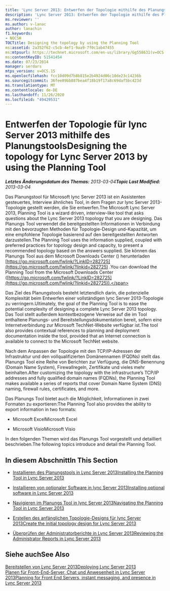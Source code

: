 ```yaml
---
title: 'Lync Server 2013: Entwerfen der Topologie mithilfe des Planungstools'
description: 'Lync Server 2013: Entwerfen der Topologie mithilfe des Planungstools'
ms.reviewer: ''
ms.author: v-lanac
author: lanachin
f1.keywords:
- NOCSH
TOCTitle: Designing the topology by using the Planning Tool
ms:assetid: 2a352f62-c5cb-4ef1-9aa9-7f0c1ab47455
ms:mtpsurl: https://technet.microsoft.com/en-us/library/Gg558631(v=OCS.15)
ms:contentKeyID: 51541454
ms.date: 07/23/2014
manager: serdars
mtps_version: v=OCS.15
ms.openlocfilehash: fcc10d09d7b8b815e2b4924d06c10de23c14236b
ms.sourcegitcommit: 36fee89bb887bea4f18b19f17a8c69daf5bc423d
ms.translationtype: MT
ms.contentlocale: de-DE
ms.lasthandoff: 11/26/2020
ms.locfileid: "49429531"
---
```

# <a name="designing-the-topology-for-lync-server-2013-by-using-the-planning-tool"></a><span data-ttu-id="24820-103">Entwerfen der Topologie für lync Server 2013 mithilfe des Planungstools</span><span class="sxs-lookup"><span data-stu-id="24820-103">Designing the topology for Lync Server 2013 by using the Planning Tool</span></span>

<div data-xmlns="http://www.w3.org/1999/xhtml">

<div class="topic" data-xmlns="http://www.w3.org/1999/xhtml" data-msxsl="urn:schemas-microsoft-com:xslt" data-cs="https://msdn.microsoft.com/">

<div data-asp="https://msdn2.microsoft.com/asp">



</div>

<div id="mainSection">

<div id="mainBody"><span data-ttu-id="24820-104">

<span> </span></span><span class="sxs-lookup"><span data-stu-id="24820-104">

<span> </span></span></span>

<span data-ttu-id="24820-105">_**Letztes Änderungsdatum des Themas:** 2013-03-04_</span><span class="sxs-lookup"><span data-stu-id="24820-105">_**Topic Last Modified:** 2013-03-04_</span></span>

<span data-ttu-id="24820-106">Das Planungstool für Microsoft lync Server 2013 ist ein Assistenten gesteuertes, Interview ähnliches Tool, in dem Fragen zur lync Server 2013-Topologie gestellt werden, die Sie entwerfen.</span><span class="sxs-lookup"><span data-stu-id="24820-106">The Microsoft Lync Server 2013, Planning Tool is a wizard driven, interview-like tool that asks questions about the Lync Server 2013 topology that you are designing.</span></span> <span data-ttu-id="24820-107">Das Planungs Tool verwendet die bereitgestellten Informationen in Verbindung mit den bevorzugten Methoden für Topologie-Design und-Kapazität, um eine empfohlene Topologie basierend auf den bereitgestellten Antworten darzustellen.</span><span class="sxs-lookup"><span data-stu-id="24820-107">The Planning Tool uses the information supplied, coupled with preferred practices for topology design and capacity, to present a recommended topology based on the answers supplied.</span></span> <span data-ttu-id="24820-108">Sie können das Planungs Tool aus dem Microsoft Downloads Center () herunterladen [https://go.microsoft.com/fwlink/?LinkID=282725](https://go.microsoft.com/fwlink/?linkid=282725) .</span><span class="sxs-lookup"><span data-stu-id="24820-108">You can download the Planning Tool from the Microsoft Downloads Center ([https://go.microsoft.com/fwlink/?LinkID=282725](https://go.microsoft.com/fwlink/?linkid=282725)).</span></span>

<span data-ttu-id="24820-109">Das Ziel des Planungstools besteht letztendlich darin, die potenzielle Komplexität beim Entwerfen einer vollständigen lync Server 2013-Topologie zu verringern.</span><span class="sxs-lookup"><span data-stu-id="24820-109">Ultimately, the goal of the Planning Tool is to ease the potential complexity of designing a complete Lync Server 2013 topology.</span></span> <span data-ttu-id="24820-110">Das Tool stellt außerdem kontextbezogene Verweise auf die im Tool enthaltene Planungs- und Bereitstellungsdokumentation bereit, sofern eine Internetverbindung zur Microsoft TechNet-Website verfügbar ist.</span><span class="sxs-lookup"><span data-stu-id="24820-110">The tool also provides contextual references to planning and deployment documentation inside the tool, provided that an Internet connection is available to connect to the Microsoft TechNet website.</span></span>

<span data-ttu-id="24820-111">Nach dem Anpassen der Topologie mit den TCP/IP-Adressen der Infrastruktur und den vollqualifizierten Domänennamen (FQDNs) stellt das Planungs Tool eine Reihe von Berichten zur Verfügung, die DNS-Benennung (Domain Name System), Firewallregeln, Zertifikate und vieles mehr beinhalten.</span><span class="sxs-lookup"><span data-stu-id="24820-111">After customizing the topology with the infrastructure’s TCP/IP addresses and fully qualified domain names (FQDNs), the Planning Tool makes available a series of reports that cover Domain Name System (DNS) naming, firewall rules, certificates, and more.</span></span>

<span data-ttu-id="24820-112">Das Planungs Tool bietet auch die Möglichkeit, Informationen in zwei Formaten zu exportieren:</span><span class="sxs-lookup"><span data-stu-id="24820-112">The Planning Tool also provides the ability to export information in two formats:</span></span>

  - <span data-ttu-id="24820-113">Microsoft Excel</span><span class="sxs-lookup"><span data-stu-id="24820-113">Microsoft Excel</span></span>

  - <span data-ttu-id="24820-114">Microsoft Visio</span><span class="sxs-lookup"><span data-stu-id="24820-114">Microsoft Visio</span></span>

<span data-ttu-id="24820-115">In den folgenden Themen wird das Planungs Tool vorgestellt und detailliert beschrieben.</span><span class="sxs-lookup"><span data-stu-id="24820-115">The following topics introduce and detail the Planning Tool.</span></span>

<div>

## <a name="in-this-section"></a><span data-ttu-id="24820-116">In diesem Abschnitt</span><span class="sxs-lookup"><span data-stu-id="24820-116">In This Section</span></span>

  - [<span data-ttu-id="24820-117">Installieren des Planungstools in Lync Server 2013</span><span class="sxs-lookup"><span data-stu-id="24820-117">Installing the Planning Tool in Lync Server 2013</span></span>](lync-server-2013-installing-the-planning-tool.md)

  - [<span data-ttu-id="24820-118">Installieren von optionaler Software in lync Server 2013</span><span class="sxs-lookup"><span data-stu-id="24820-118">Installing optional software in Lync Server 2013</span></span>](lync-server-2013-installing-optional-software.md)

  - [<span data-ttu-id="24820-119">Navigieren im Planungs Tool in lync Server 2013</span><span class="sxs-lookup"><span data-stu-id="24820-119">Navigating the Planning Tool in Lync Server 2013</span></span>](lync-server-2013-navigating-the-planning-tool.md)

  - [<span data-ttu-id="24820-120">Erstellen des anfänglichen Topologie-Designs für lync Server 2013</span><span class="sxs-lookup"><span data-stu-id="24820-120">Create the initial topology design for Lync Server 2013</span></span>](lync-server-2013-create-the-initial-topology-design.md)

  - [<span data-ttu-id="24820-121">Überprüfen der Administratorberichte in Lync Server 2013</span><span class="sxs-lookup"><span data-stu-id="24820-121">Reviewing the Administrator Reports in Lync Server 2013</span></span>](lync-server-2013-reviewing-the-administrator-reports.md)

</div>

<div>

## <a name="see-also"></a><span data-ttu-id="24820-122">Siehe auch</span><span class="sxs-lookup"><span data-stu-id="24820-122">See Also</span></span>


[<span data-ttu-id="24820-123">Bereitstellen von Lync Server 2013</span><span class="sxs-lookup"><span data-stu-id="24820-123">Deploying Lync Server 2013</span></span>](lync-server-2013-deploying-lync-server.md)  
[<span data-ttu-id="24820-124">Planen für Front-End-Server, Chat und Anwesenheit in Lync Server 2013</span><span class="sxs-lookup"><span data-stu-id="24820-124">Planning for Front End Servers, instant messaging, and presence in Lync Server 2013</span></span>](lync-server-2013-planning-for-front-end-servers-instant-messaging-and-presence.md)  
  

<span data-ttu-id="24820-125"></div>

</div>

<span> </span>

</div>

</div>

</span><span class="sxs-lookup"><span data-stu-id="24820-125"></div>

</div>

<span> </span>

</div>

</div>

</span></span></div>

